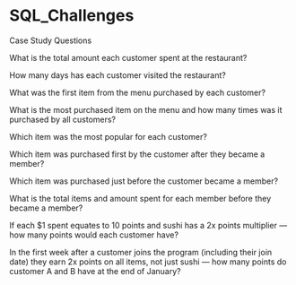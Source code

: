 # SQL_Challenges
Case Study Questions

What is the total amount each customer spent at the restaurant?

How many days has each customer visited the restaurant?
	
What was the first item from the menu purchased by each customer?

What is the most purchased item on the menu and how many times was it purchased by all customers?

Which item was the most popular for each customer?

Which item was purchased first by the customer after they became a member?

Which item was purchased just before the customer became a member?

What is the total items and amount spent for each member before they became a member?

If each $1 spent equates to 10 points and sushi has a 2x points multiplier — how many points would each customer have?

In the first week after a customer joins the program (including their join date) they earn 2x points on all items, not just sushi — how many points do customer A and B have at the end of January?
